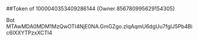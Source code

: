 ##Token of 1000040353409286144 (Owner 856780995629154305)

Bot MTAwMDA0MDM1MzQwOTI4NjE0NA.GmGZgo.zIqAqmU6dgUu7fgIJ5Pb4Bic6IXXYTPzxXCTl4